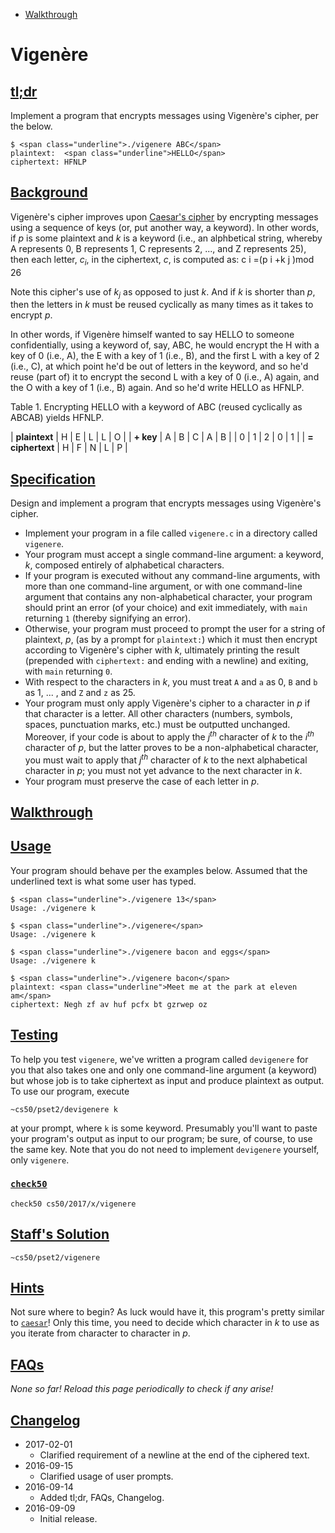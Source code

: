 
* [Walkthrough](https://docs.cs50.net/problems/vigenere/vigenere.html#walkthrough)

# Vigenère

## [tl;dr](https://docs.cs50.net/problems/vigenere/vigenere.html#tl-dr)

Implement a program that encrypts messages using Vigenère's cipher, per the below.

```
$ <span class="underline">./vigenere ABC</span>
plaintext:  <span class="underline">HELLO</span>
ciphertext: HFNLP
```

## [Background](https://docs.cs50.net/problems/vigenere/vigenere.html#background)

Vigenère's cipher improves upon [Caesar's cipher](https://docs.cs50.net/problems/caesar/caesar.html) by encrypting messages using a sequence of keys (or, put another way, a keyword). In other words, if _p_ is some plaintext and _k_ is a keyword (i.e., an alphbetical string, whereby A represents 0, B represents 1, C represents 2, ...​, and Z represents 25), then each letter, _c<sub>i</sub>_, in the ciphertext, _c_, is computed as:
c i =(p i +k j )mod 26

Note this cipher's use of _k<sub>j</sub>_ as opposed to just _k_. And if _k_ is shorter than _p_, then the letters in _k_ must be reused cyclically as many times as it takes to encrypt _p_.

In other words, if Vigenère himself wanted to say HELLO to someone confidentially, using a keyword of, say, ABC, he would encrypt the H with a key of 0 (i.e., A), the E with a key of 1 (i.e., B), and the first L with a key of 2 (i.e., C), at which point he'd be out of letters in the keyword, and so he'd reuse (part of) it to encrypt the second L with a key of 0 (i.e., A) again, and the O with a key of 1 (i.e., B) again. And so he'd write HELLO as HFNLP.

<caption>Table 1. Encrypting HELLO with a keyword of ABC (reused cyclically as ABCAB) yields HFNLP.</caption>

| **plaintext** | H | E | L | L | O |
| **+ key** | A | B | C | A | B |
| 0 | 1 | 2 | 0 | 1 |
| **= ciphertext** | H | F | N | L | P |

## [Specification](https://docs.cs50.net/problems/vigenere/vigenere.html#specification)

Design and implement a program that encrypts messages using Vigenère's cipher.

* Implement your program in a file called `vigenere.c` in a directory called `vigenere`.
* Your program must accept a single command-line argument: a keyword, _k_, composed entirely of alphabetical characters.
* If your program is executed without any command-line arguments, with more than one command-line argument, or with one command-line argument that contains any non-alphabetical character, your program should print an error (of your choice) and exit immediately, with `main` returning `1` (thereby signifying an error).
* Otherwise, your program must proceed to prompt the user for a string of plaintext, _p_, (as by a prompt for `plaintext:`) which it must then encrypt according to Vigenère's cipher with _k_, ultimately printing the result (prepended with `ciphertext:` and ending with a newline) and exiting, with `main` returning `0`.
* With respect to the characters in _k_, you must treat `A` and `a` as 0, `B` and `b` as 1, ...​ , and `Z` and `z` as 25.
* Your program must only apply Vigenère's cipher to a character in _p_ if that character is a letter. All other characters (numbers, symbols, spaces, punctuation marks, etc.) must be outputted unchanged. Moreover, if your code is about to apply the _j<sup>th</sup>_ character of _k_ to the _i<sup>th</sup>_ character of _p_, but the latter proves to be a non-alphabetical character, you must wait to apply that _j<sup>th</sup>_ character of _k_ to the next alphabetical character in _p_; you must not yet advance to the next character in _k_.
* Your program must preserve the case of each letter in _p_.

## [Walkthrough](https://docs.cs50.net/problems/vigenere/vigenere.html#walkthrough)

## [Usage](https://docs.cs50.net/problems/vigenere/vigenere.html#usage)

Your program should behave per the examples below. Assumed that the underlined text is what some user has typed.

```
$ <span class="underline">./vigenere 13</span>
Usage: ./vigenere k
```

```
$ <span class="underline">./vigenere</span>
Usage: ./vigenere k
```

```
$ <span class="underline">./vigenere bacon and eggs</span>
Usage: ./vigenere k
```

```
$ <span class="underline">./vigenere bacon</span>
plaintext: <span class="underline">Meet me at the park at eleven am</span>
ciphertext: Negh zf av huf pcfx bt gzrwep oz
```

## [Testing](https://docs.cs50.net/problems/vigenere/vigenere.html#testing)

To help you test `vigenere`, we've written a program called `devigenere` for you that also takes one and only one command-line argument (a keyword) but whose job is to take ciphertext as input and produce plaintext as output. To use our program, execute

```
~cs50/pset2/devigenere k
```

at your prompt, where `k` is some keyword. Presumably you'll want to paste your program's output as input to our program; be sure, of course, to use the same key. Note that you do not need to implement `devigenere` yourself, only `vigenere`.

### [`check50`](https://docs.cs50.net/problems/vigenere/vigenere.html#code-check50-code)

```
check50 cs50/2017/x/vigenere
```

## [Staff's Solution](https://docs.cs50.net/problems/vigenere/vigenere.html#staff-s-solution)

```
~cs50/pset2/vigenere
```

## [Hints](https://docs.cs50.net/problems/vigenere/vigenere.html#hints)

Not sure where to begin? As luck would have it, this program's pretty similar to [`caesar`](https://docs.cs50.net/problems/caesar/caesar.html)! Only this time, you need to decide which character in _k_ to use as you iterate from character to character in _p_.

## [FAQs](https://docs.cs50.net/problems/vigenere/vigenere.html#faqs)

_None so far! Reload this page periodically to check if any arise!_

## [Changelog](https://docs.cs50.net/problems/vigenere/vigenere.html#changelog)

* 2017-02-01
  - Clarified requirement of a newline at the end of the ciphered text.
* 2016-09-15
  - Clarified usage of user prompts.
* 2016-09-14
  - Added tl;dr, FAQs, Changelog.
* 2016-09-09
  - Initial release.
